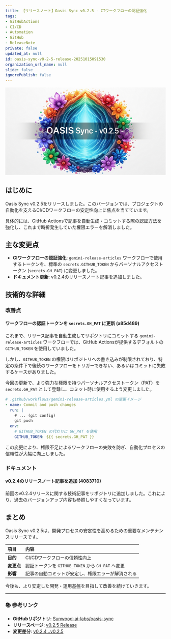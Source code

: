 ```yaml
---
title: 【リリースノート】Oasis Sync v0.2.5 - CIワークフローの認証強化
tags:
- GitHubActions
- CI/CD
- Automation
- GitHub
- ReleaseNote
private: false
updated_at: null
id: oasis-sync-v0-2-5-release-20251015091530
organization_url_name: null
slide: false
ignorePublish: false
---
```


![imagen-4-ultra_2025-10-15T08-44-52-118Z_A_mesmerizing_and_vivid_digital_painting_featuring_1.png](https://raw.githubusercontent.com/Sunwood-ai-labs/oasis-sync/main/generated-images/release-v0.2.5-20251015_084354/imagen-4-ultra_2025-10-15T08-44-52-118Z_A_mesmerizing_and_vivid_digital_painting_featuring_1.png)

## はじめに

Oasis Sync v0.2.5をリリースしました。このバージョンでは、プロジェクトの自動化を支えるCI/CDワークフローの安定性向上に焦点を当てています。

具体的には、GitHub Actionsで記事を自動生成・コミットする際の認証方法を強化し、これまで時折発生していた権限エラーを解消しました。

## 主な変更点

- **CIワークフローの認証強化**: `gemini-release-articles` ワークフローで使用するトークンを、標準の `secrets.GITHUB_TOKEN` からパーソナルアクセストークン (`secrets.GH_PAT`) に変更しました。
- **ドキュメント更新**: v0.2.4のリリースノート記事を追加しました。

## 技術的な詳細

### 改善点

#### ワークフローの認証トークンを `secrets.GH_PAT` に更新 (a85d489)

これまで、リリース記事を自動生成してリポジトリにコミットする `gemini-release-articles` ワークフローでは、GitHub Actionsが提供するデフォルトの `GITHUB_TOKEN` を使用していました。

しかし、`GITHUB_TOKEN` の権限はリポジトリへの書き込みが制限されており、特定の条件下で後続のワークフローをトリガーできない、あるいはコミットに失敗するケースがありました。

今回の更新で、より強力な権限を持つパーソナルアクセストークン（PAT）を `secrets.GH_PAT` として登録し、コミット時に使用するよう変更しました。

```yaml
# .github/workflows/gemini-release-articles.yml の変更イメージ
- name: Commit and push changes
  run: |
    # ... (git config)
    git push
  env:
    # GITHUB_TOKEN の代わりに GH_PAT を使用
    GITHUB_TOKEN: ${{ secrets.GH_PAT }}
```

この変更により、権限不足によるワークフローの失敗を防ぎ、自動化プロセスの信頼性が大幅に向上しました。

### ドキュメント

#### v0.2.4のリリースノート記事を追加 (4083710)

前回のv0.2.4リリースに関する技術記事をリポジトリに追加しました。これにより、過去のバージョンアップ内容も参照しやすくなっています。

## まとめ

Oasis Sync v0.2.5は、開発プロセスの安定性を高めるための重要なメンテナンスリリースです。

| 項目 | 内容 |
|:---|:---|
| **目的** | CI/CDワークフローの信頼性向上 |
| **変更点** | 認証トークンを `GITHUB_TOKEN` から `GH_PAT` へ変更 |
| **影響** | 記事の自動コミットが安定し、権限エラーが解消される |

今後も、より安定した開発・運用基盤を目指して改善を続けていきます。

---

### 📚 参考リンク

- **GitHubリポジトリ**: [Sunwood-ai-labs/oasis-sync](https://github.com/Sunwood-ai-labs/oasis-sync)
- **リリースページ**: [v0.2.5 Release](https://github.com/Sunwood-ai-labs/oasis-sync/releases/tag/v0.2.5)
- **変更差分**: [v0.2.4...v0.2.5](https://github.com/Sunwood-ai-labs/oasis-sync/compare/v0.2.4...v0.2.5)
